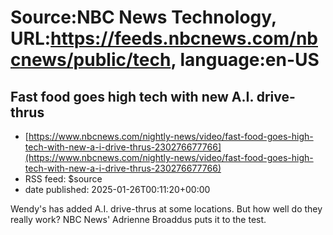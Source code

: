 # Source:NBC News Technology, URL:https://feeds.nbcnews.com/nbcnews/public/tech, language:en-US

## Fast food goes high tech with new A.I. drive-thrus
 - [https://www.nbcnews.com/nightly-news/video/fast-food-goes-high-tech-with-new-a-i-drive-thrus-230276677766](https://www.nbcnews.com/nightly-news/video/fast-food-goes-high-tech-with-new-a-i-drive-thrus-230276677766)
 - RSS feed: $source
 - date published: 2025-01-26T00:11:20+00:00

Wendy's has added A.I. drive-thrus at some locations. But how well do they really work? NBC News' Adrienne Broaddus puts it to the test.

